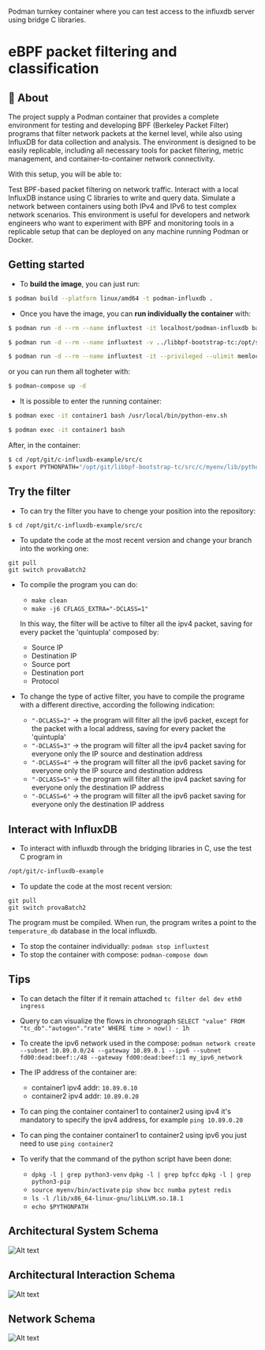 Podman turnkey container where you can test access to the influxdb server using
bridge C libraries.
# eBPF packet filtering and classification

## 🚀 About


The project supply a Podman container that provides a complete environment for testing and developing BPF (Berkeley Packet Filter) programs that filter network packets at the kernel level, while also using InfluxDB for data collection and analysis. The environment is designed to be easily replicable, including all necessary tools for packet filtering, metric management, and container-to-container network connectivity.

With this setup, you will be able to:

Test BPF-based packet filtering on network traffic.
Interact with a local InfluxDB instance using C libraries to write and query data.
Simulate a network between containers using both IPv4 and IPv6 to test complex network scenarios.
This environment is useful for developers and network engineers who want to experiment with BPF and monitoring tools in a replicable setup that can be deployed on any machine running Podman or Docker.


## Getting started

- To **build the image**, you can just run:
```bash
$ podman build --platform linux/amd64 -t podman-influxdb .
```

- Once you have the image, you can **run individually the container** with:
```bash
$ podman run -d --rm --name influxtest -it localhost/podman-influxdb bash
```

```bash
$ podman run -d --rm --name influxtest -v ../libbpf-bootstrap-tc:/opt/shared/libbpf-bootstrap-tc -it --privileged --ulimit memlock=-1 localhost/podman-influxdb bash
```

```bash
$ podman run -d --rm --name influxtest -it --privileged --ulimit memlock=-1 localhost/podman-influxdb bash
```

or you can run them all togheter with:
```bash
$ podman-compose up -d
```

- It is possible to enter the running container:

```bash
$ podman exec -it container1 bash /usr/local/bin/python-env.sh 
```

```bash
$ podman exec -it container1 bash
```


After, in the container:
```bash
$ cd /opt/git/c-influxdb-example/src/c
$ export PYTHONPATH="/opt/git/libbpf-bootstrap-tc/src/c/myenv/lib/python3.12/site-packages:$PYTHONPATH"
```
    

## Try the filter
- To can try the filter you have to chenge your position into the repository:
```bash
$ cd /opt/git/c-influxdb-example/src/c
```

- To update the code at the most recent version and change your branch into the working one:
```
git pull
git switch provaBatch2
```

- To compile the program you can do:
  - ``` make clean ```
  - ``` make -j6 CFLAGS_EXTRA="-DCLASS=1" ```

  In this way, the filter will be active to filter all the ipv4 packet, saving for every packet the 'quintupla' composed by:
   - Source IP
   - Destination IP
   - Source port
   - Destination port
   - Protocol
   
- To change the type of active filter, you have to compile the programe with a different directive, according the following indication:
    - ``` "-DCLASS=2" ```  -> the program will filter all the ipv6 packet, except for the packet with a local address, saving for every packet the 'quintupla'
    - ``` "-DCLASS=3" ```  -> the program will filter all the ipv4 packet saving for everyone only the IP source and destination address
    - ``` "-DCLASS=4" ```  -> the program will filter all the ipv6 packet saving for everyone only the IP source and destination address
    - ``` "-DCLASS=5" ```  -> the program will filter all the ipv4 packet saving for everyone only the destination IP address
    - ``` "-DCLASS=6" ```  -> the program will filter all the ipv6 packet saving for everyone only the destination IP address
    

## Interact with InfluxDB
- To interact with influxdb through the bridging libraries in C, use the test C
program in
```bash
/opt/git/c-influxdb-example
```

- To update the code at the most recent version:
```
git pull
git switch provaBatch2
```

The program must be compiled. When run, the program writes a point to the
```temperature_db``` database in the local influxdb.

- To stop the container individually: ```podman stop influxtest```
- To stop the container with compose: ```podman-compose down```



## Tips
- To can detach the filter if it remain attached
``` tc filter del dev eth0 ingress ```

- Query to can visualize the flows in chronograph ```SELECT "value" FROM "tc_db"."autogen"."rate" WHERE time > now() - 1h```

- To create the ipv6 network used in the compose: ``` podman network create --subnet 10.89.0.0/24 --gateway 10.89.0.1 --ipv6 --subnet fd00:dead:beef::/48 --gateway fd00:dead:beef::1 my_ipv6_network ```

- The IP address of the container are:
  - container1 ipv4 addr: ``` 10.89.0.10 ```
  - container2 ipv4 addr: ``` 10.89.0.20 ```


- To can ping the container container1 to container2 using ipv4 it's mandatory to specify the ipv4 address, for example ``` ping 10.89.0.20 ```

- To can ping the container container1 to container2 using ipv6 you just need to use ``` ping container2 ```

- To verify that the command of the python script have been done:
  -  ``` dpkg -l | grep python3-venv ```
     ``` dpkg -l | grep bpfcc ```
     ``` dpkg -l | grep python3-pip ```
  - ``` source myenv/bin/activate ```
    ``` pip show bcc numba pytest redis ```
  - ``` ls -l /lib/x86_64-linux-gnu/libLLVM.so.18.1 ```
  - ``` echo $PYTHONPATH ```

## Architectural System Schema 
![Alt text](schema.png)

## Architectural Interaction Schema 
![Alt text](ContainerDiagram2.png)

## Network Schema 
![Alt text](NetworkSchema.Drawio.png)
